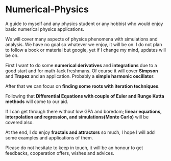# Numerical-Physics
A guide to myself and any physics student or any hobbist who would enjoy basic numerical physics applications.


We will cover many aspects of physics phenomena with simulations and analysis. We have no goal so whatever we enjoy, it will be on. I do not plan to follow a book or material but google, yet if I change my mind, updates will be on.

First I want to do some **numerical derivatives** and **integrations** due to a good start and for math-lack freshmans. Of course it will cover **Simpson** and **Trapez** and an application. Probably a **simple harmonic oscillator**.

After that we can focus on **finding some roots with iteration techniques**. 

Following that **Differential Equations with couple of Euler and Runge Kutta methods** will come to our aid.

If I can get through there without low GPA and boredom; **linear equations, interpolation and regression, and simulations(Monte Carlo)** will be covered also.


At the end, I do enjoy **fractals and attractors** so much, I hope I will add some examples and applications of them.

Please do not hesitate to keep in touch, it will be an honour to get feedbacks, cooperation offers, wishes and advices.

